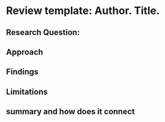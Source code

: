 # Review template: Author. Title. 

## Research Question:

## Approach

## Findings
 
## Limitations

## summary and how does it connect